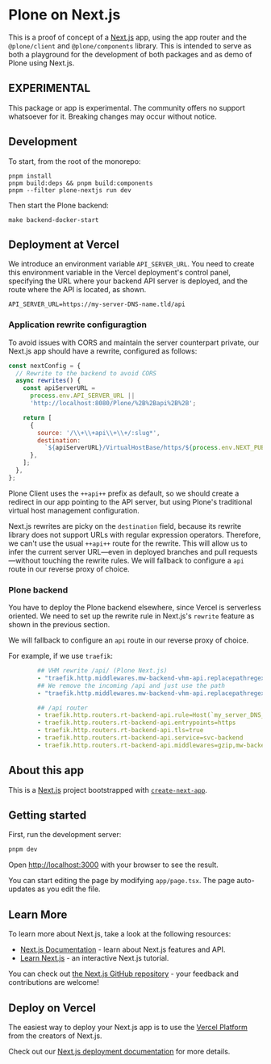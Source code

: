 # Plone on Next.js

This is a proof of concept of a [Next.js](https://nextjs.org) app, using the app router and the `@plone/client` and `@plone/components` library. This is intended to serve as both a playground for the development of both packages and as demo of Plone using Next.js.

## EXPERIMENTAL

This package or app is experimental.
The community offers no support whatsoever for it.
Breaking changes may occur without notice.

## Development

To start, from the root of the monorepo:

```shell
pnpm install
pnpm build:deps && pnpm build:components
pnpm --filter plone-nextjs run dev
```

Then start the Plone backend:

```shell
make backend-docker-start
```

## Deployment at Vercel


We introduce an environment variable `API_SERVER_URL`.
You need to create this environment variable in the Vercel deployment's control panel, specifying the URL where your backend API server is deployed, and the route where the API is located, as shown.

```shell
API_SERVER_URL=https://my-server-DNS-name.tld/api
```

### Application rewrite configuragtion

To avoid issues with CORS and maintain the server counterpart private, our Next.js app should have a rewrite, configured as follows:

```jsx
const nextConfig = {
  // Rewrite to the backend to avoid CORS
  async rewrites() {
    const apiServerURL =
      process.env.API_SERVER_URL ||
      'http://localhost:8080/Plone/%2B%2Bapi%2B%2B';

    return [
      {
        source: '/\\+\\+api\\+\\+/:slug*',
        destination:
          `${apiServerURL}/VirtualHostBase/https/${process.env.NEXT_PUBLIC_VERCEL_URL}%3A443/Plone/%2B%2Bapi%2B%2B/VirtualHostRoot/:slug*`,
      },
    ];
  },
};
```

Plone Client uses the `++api++` prefix as default, so we should create a redirect in our app pointing to the API server, but using Plone's traditional virtual host management configuration.

Next.js rewrites are picky on the `destination` field, because its rewrite library does not support URLs with regular expression operators.
Therefore, we can't use the usual `++api++` route for the rewrite.
This will allow us to infer the current server URL—even in deployed branches and pull requests—without touching the rewrite rules.
We will fallback to configure a `api` route in our reverse proxy of choice.

### Plone backend

You have to deploy the Plone backend elsewhere, since Vercel is serverless oriented.
We need to set up the rewrite rule in Next.js's `rewrite` feature as shown in the previous section.

We will fallback to configure an `api` route in our reverse proxy of choice.

For example, if we use `traefik`:

```yaml
        ## VHM rewrite /api/ (Plone Next.js)
        - "traefik.http.middlewares.mw-backend-vhm-api.replacepathregex.regex=^/api($$|/.*)"
        ## We remove the incoming /api and just use the path
        - "traefik.http.middlewares.mw-backend-vhm-api.replacepathregex.replacement=$$1"

        ## /api router
        - traefik.http.routers.rt-backend-api.rule=Host(`my_server_DNS_name`) && PathPrefix(`/api`)
        - traefik.http.routers.rt-backend-api.entrypoints=https
        - traefik.http.routers.rt-backend-api.tls=true
        - traefik.http.routers.rt-backend-api.service=svc-backend
        - traefik.http.routers.rt-backend-api.middlewares=gzip,mw-backend-vhm-api
```

## About this app

This is a [Next.js](https://nextjs.org/) project bootstrapped with [`create-next-app`](https://github.com/vercel/next.js/tree/canary/packages/create-next-app).

## Getting started

First, run the development server:

```bash
pnpm dev
```

Open [http://localhost:3000](http://localhost:3000) with your browser to see the result.

You can start editing the page by modifying `app/page.tsx`. The page auto-updates as you edit the file.

## Learn More

To learn more about Next.js, take a look at the following resources:

- [Next.js Documentation](https://nextjs.org/docs) - learn about Next.js features and API.
- [Learn Next.js](https://nextjs.org/learn) - an interactive Next.js tutorial.

You can check out [the Next.js GitHub repository](https://github.com/vercel/next.js/) - your feedback and contributions are welcome!

## Deploy on Vercel

The easiest way to deploy your Next.js app is to use the [Vercel Platform](https://vercel.com/new) from the creators of Next.js.

Check out our [Next.js deployment documentation](https://nextjs.org/docs/pages/building-your-application/deploying) for more details.
